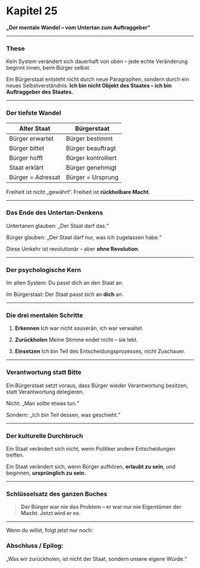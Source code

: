 # Kapitel 25

**„Der mentale Wandel – vom Untertan zum Auftraggeber“**

---

### These

Kein System verändert sich dauerhaft von oben –
jede echte Veränderung beginnt innen, beim Bürger selbst.

Ein Bürgerstaat entsteht nicht durch neue Paragraphen,
sondern durch ein neues Selbstverständnis:
**Ich bin nicht Objekt des Staates –
ich bin Auftraggeber des Staates.**

---

### Der tiefste Wandel

| Alter Staat       | Bürgerstaat         |
| ----------------- | ------------------- |
| Bürger erwartet   | Bürger bestimmt     |
| Bürger bittet     | Bürger beauftragt   |
| Bürger hofft      | Bürger kontrolliert |
| Staat erklärt     | Bürger genehmigt    |
| Bürger = Adressat | Bürger = Ursprung   |

Freiheit ist nicht „gewährt“.
Freiheit ist **rückholbare Macht**.

---

### Das Ende des Untertan-Denkens

Untertanen glauben:
„Der Staat darf das.“

Bürger glauben:
„Der Staat darf nur,
was ich zugelassen habe.“

Diese Umkehr ist revolutionär –
aber **ohne Revolution**.

---

### Der psychologische Kern

Im alten System:
Du passt dich an den Staat an.

Im Bürgerstaat:
Der Staat passt sich an **dich** an.

---

### Die drei mentalen Schritte

1. **Erkennen**
   Ich war nicht souverän, ich war verwaltet.

2. **Zurückholen**
   Meine Stimme endet nicht – sie lebt.

3. **Einsetzen**
   Ich bin Teil des Entscheidungsprozesses, nicht Zuschauer.

---

### Verantwortung statt Bitte

Ein Bürgerstaat setzt voraus,
dass Bürger wieder Verantwortung besitzen,
statt Verantwortung delegieren.

Nicht:
„Man sollte etwas tun.“

Sondern:
„Ich bin Teil dessen, was geschieht.“

---

### Der kulturelle Durchbruch

Ein Staat verändert sich nicht,
wenn Politiker andere Entscheidungen treffen.

Ein Staat verändert sich,
wenn Bürger aufhören,
**erlaubt zu sein**,
und beginnen,
**ursprünglich zu sein.**

---

### Schlüsselsatz des ganzen Buches

> **Der Bürger war nie das Problem –
> er war nur nie Eigentümer der Macht.
> Jetzt wird er es.**

---

Wenn du willst, folgt jetzt nur noch:

### Abschluss / Epilog:

„Was wir zurückholen, ist nicht der Staat,
sondern unsere eigene Würde.“
